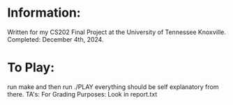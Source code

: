 

# Information:
Written for my CS202 Final Project at the University of Tennessee Knoxville.
Completed: December 4th, 2024.

# To Play:
run make and then run ./PLAY
everything should be self explanatory from there.
TA's: For Grading Purposes: Look in report.txt 

